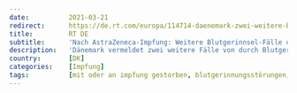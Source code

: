 ```yaml
---
date:          2021-03-21
redirect:      https://de.rt.com/europa/114714-daenemark-zwei-weitere-blutgerinnsel-faelle-nach-astrazeneca-impfung/
title:         RT DE
subtitle:      'Nach AstraZeneca-Impfung: Weitere Blutgerinnsel-Fälle und ein Todesfall in Dänemark'
description:   'Dänemark vermeldet zwei weitere Fälle von durch Blutgerinnsel ausgelösten Hirnblutungen, die möglicherweise in einem Zusammenhang mit dem Corona-Impfstoff von AstraZeneca stehen. Einer der beiden Fälle endete tödlich. Es handle sich bei den Fällen um Krankenhausmitarbeiter.'
country:       [DK]
categories:    [Impfung]
tags:          [mit oder an impfung gestorben, blutgerinnungsstörungen, astrazeneca]
---
```

